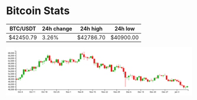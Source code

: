 # Bitcoin Stats

BTC/USDT|24h change|24h high|24h low|
|---|---|---|---|
|$42450.79|3.26%|$42786.70|$40900.00|

<img src="./chart.svg">
